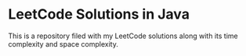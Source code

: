 # LeetCode Solutions in Java
This is a repository filed with my LeetCode solutions along with its time complexity and space complexity.
